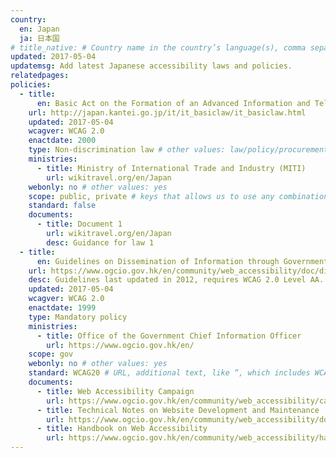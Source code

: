 ```yaml
---
country:
  en: Japan
  ja: 日本国
# title_native: # Country name in the country’s language(s), comma separated. For Switzerland: Schweiz, Suisse, Svizzera, Svizra
updated: 2017-05-04
updatemsg: Add latest Japanese accessibility laws and policies.
relatedpages:
policies:
  - title:
      en: Basic Act on the Formation of an Advanced Information and Telecommunications Network Society
    url: http://japan.kantei.go.jp/it/it_basiclaw/it_basiclaw.html
    updated: 2017-05-04
    wcagver: WCAG 2.0
    enactdate: 2000
    type: Non-discrimination law # other values: law/policy/procurement
    ministries:
      - title: Ministry of International Trade and Industry (MITI)
        url: wikitravel.org/en/Japan
    webonly: no # other values: yes
    scope: public, private # keys that allows us to use any combination
    standard: false
    documents:
      - title: Document 1
        url: wikitravel.org/en/Japan
        desc: Guidance for law 1
  - title:  
      en: Guidelines on Dissemination of Information through Government Websites
    url: https://www.ogcio.gov.hk/en/community/web_accessibility/doc/disseminationguidelines.pdf
    desc: Guidelines last updated in 2012, requires WCAG 2.0 Level AA.
    updated: 2017-05-04
    wcagver: WCAG 2.0
    enactdate: 1999
    type: Mandatory policy
    ministries:
      - title: Office of the Government Chief Information Officer
        url: https://www.ogcio.gov.hk/en/
    scope: gov
    webonly: no # other values: yes
    standard: WCAG20 # URL, additional text, like “, which includes WCAG 2.0 verbatim without modifications for Web content, and WCAG 2.0 as interpreted by WCAG2ICT for non-Web documentation and software.” is taken programatically from the standards.yaml document in _data to avoid different text for the same content.
    documents:
      - title: Web Accessibility Campaign
        url: https://www.ogcio.gov.hk/en/community/web_accessibility/campaign/index.htm
      - title: Technical Notes on Website Development and Maintenance
        url: https://www.ogcio.gov.hk/en/community/web_accessibility/doc/technical_notes.pdf
      - title: Handbook on Web Accessibility
        url: https://www.ogcio.gov.hk/en/community/web_accessibility/handbook/
---
```

